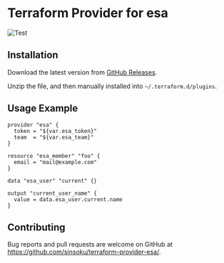 # Terraform Provider for esa

![Test](https://github.com/sinsoku/terraform-provider-esa/workflows/Test/badge.svg)

## Installation

Download the latest version from [GitHub Releases](https://github.com/sinsoku/terraform-provider-esa/releases).

Unzip the file, and then manually installed into `~/.terraform.d/plugins`.

## Usage Example

```hcl
provider "esa" {
  token = "${var.esa_token}"
  team  = "${var.esa_team}"
}

resource "esa_member" "foo" {
  email = "mail@example.com"
}

data "esa_user" "current" {}

output "current_user_name" {
  value = data.esa_user.current.name
}
```

## Contributing

Bug reports and pull requests are welcome on GitHub at https://github.com/sinsoku/terraform-provider-esa/.
